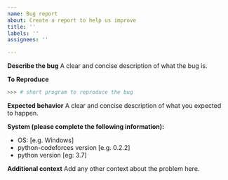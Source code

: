 ```yaml
---
name: Bug report
about: Create a report to help us improve
title: ''
labels: ''
assignees: ''

---
```


**Describe the bug**
A clear and concise description of what the bug is.

**To Reproduce**
```python
>>> # short program to reproduce the bug
```

**Expected behavior**
A clear and concise description of what you expected to happen.

**System (please complete the following information):**
 - OS: [e.g. Windows]
 - python-codeforces version [e.g. 0.2.2]
 - python version [eg: 3.7]

**Additional context**
Add any other context about the problem here.
